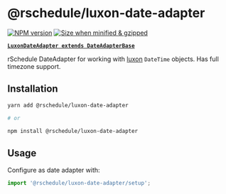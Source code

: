 # @rschedule/luxon-date-adapter

[![NPM version](https://flat.badgen.net/npm/v/@rschedule/luxon-date-adapter)](https://www.npmjs.com/package/@rschedule/luxon-date-adapter) [![Size when minified & gzipped](https://flat.badgen.net/bundlephobia/minzip/@rschedule/luxon-date-adapter)](https://www.npmjs.com/package/@rschedule/luxon-date-adapter)

**[`LuxonDateAdapter extends DateAdapterBase`](../#dateadapterbase)**

rSchedule DateAdapter for working with [luxon](https://moment.github.io/luxon/) `DateTime` objects. Has full timezone support.

## Installation

```bash
yarn add @rschedule/luxon-date-adapter

# or

npm install @rschedule/luxon-date-adapter
```

## Usage

Configure as date adapter with:

```typescript
import '@rschedule/luxon-date-adapter/setup';
```
